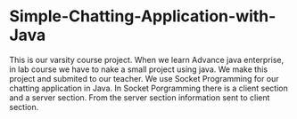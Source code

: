 # Simple-Chatting-Application-with-Java
This is our varsity course project. When we learn Advance java enterprise, in lab course we have to nake a small project using java. We make this project and submited to our teacher.
We use Socket Programming for our chatting application in Java. 
In Socket Porgramming there is a client section and a server section. From the server section information sent to client section.
